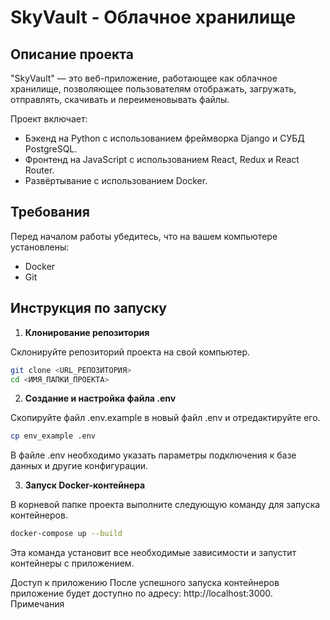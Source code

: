 # SkyVault - Облачное хранилище

## Описание проекта

"SkyVault" — это веб-приложение, работающее как облачное хранилище, позволяющее пользователям отображать, загружать, отправлять, скачивать и переименовывать файлы.

Проект включает:
- Бэкенд на Python с использованием фреймворка Django и СУБД PostgreSQL.
- Фронтенд на JavaScript с использованием React, Redux и React Router.
- Развёртывание с использованием Docker.

## Требования

Перед началом работы убедитесь, что на вашем компьютере установлены:
- Docker
- Git

## Инструкция по запуску

1. **Клонирование репозитория**
   
Склонируйте репозиторий проекта на свой компьютер.
```bash
git clone <URL_РЕПОЗИТОРИЯ>
cd <ИМЯ_ПАПКИ_ПРОЕКТА>
```
2. **Создание и настройка файла .env** 
   
Скопируйте файл .env.example в новый файл .env и отредактируйте его.
```bash
cp env_example .env
```
В файле .env необходимо указать параметры подключения к базе данных и другие конфигурации.

3. **Запуск Docker-контейнера** 
   
В корневой папке проекта выполните следующую команду для запуска контейнеров.
```bash
docker-compose up --build
```
Эта команда установит все необходимые зависимости и запустит контейнеры с приложением.


Доступ к приложению После успешного запуска контейнеров приложение будет доступно по адресу: http://localhost:3000.
Примечания

